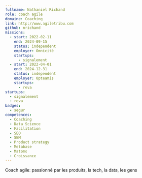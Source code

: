 ```yaml
---
fullname: Nathaniel Richand
role: coach agile
domaine: Coaching
link: http://www.agiletribu.com
github: nrichand
missions:
  - start: 2022-02-11
    end: 2024-09-15
    status: independent
    employer: Omnicité
    startups:
      - signalement
  - start: 2022-04-01
    end: 2024-12-31
    status: independent
    employer: Opteamis
    startups:
      - reva
startups:
  - signalement
  - reva
badges:
  - segur
competences:
  - Coaching
  - Data Science
  - Facilitation
  - SEO
  - SEM
  - Product strategy
  - Metabase
  - Matomo
  - Croissance
---
```

Coach agile: passionné par les produits, la tech, la data, les gens